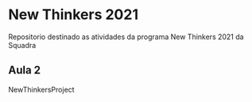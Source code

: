 # New Thinkers 2021
Repositorio destinado as atividades da programa New Thinkers 2021 da Squadra

## Aula 2
NewThinkersProject
